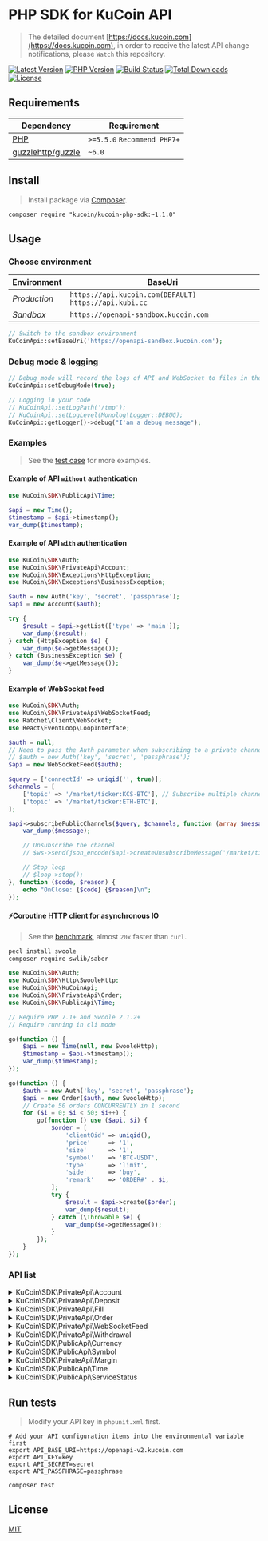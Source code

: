 
# PHP SDK for KuCoin API
> The detailed document [https://docs.kucoin.com](https://docs.kucoin.com), in order to receive the latest API change notifications, please `Watch` this repository.

[![Latest Version](https://img.shields.io/github/release/Kucoin/kucoin-php-sdk.svg)](https://github.com/Kucoin/kucoin-php-sdk/releases)
[![PHP Version](https://img.shields.io/packagist/php-v/kucoin/kucoin-php-sdk.svg?color=green)](https://secure.php.net)
[![Build Status](https://travis-ci.org/Kucoin/kucoin-php-sdk.svg?branch=master)](https://travis-ci.org/Kucoin/kucoin-php-sdk)
[![Total Downloads](https://poser.pugx.org/kucoin/kucoin-php-sdk/downloads)](https://packagist.org/packages/kucoin/kucoin-php-sdk)
[![License](https://poser.pugx.org/kucoin/kucoin-php-sdk/license)](LICENSE)
<!-- [![Total Lines](https://tokei.rs/b1/github/Kucoin/kucoin-php-sdk)](https://github.com/Kucoin/kucoin-php-sdk) -->
<!-- [![Packagist](https://img.shields.io/packagist/dt/Kucoin/kucoin-php-sdk.svg)](https://packagist.org/packages/kucoin/kucoin-php-sdk) -->
<!-- [![License](https://img.shields.io/packagist/l/kucoin/kucoin-php-sdk.svg)](LICENSE) -->

## Requirements

| Dependency | Requirement |
| -------- | -------- |
| [PHP](https://secure.php.net/manual/en/install.php) | `>=5.5.0` `Recommend PHP7+` |
| [guzzlehttp/guzzle](https://github.com/guzzle/guzzle) | `~6.0` |

## Install
> Install package via [Composer](https://getcomposer.org/).

```shell
composer require "kucoin/kucoin-php-sdk:~1.1.0"
```

## Usage

### Choose environment

| Environment | BaseUri |
| -------- | -------- |
| *Production* | `https://api.kucoin.com(DEFAULT)` `https://api.kubi.cc` |
| *Sandbox* | `https://openapi-sandbox.kucoin.com` |

```php
// Switch to the sandbox environment
KuCoinApi::setBaseUri('https://openapi-sandbox.kucoin.com');
```

### Debug mode & logging

```php
// Debug mode will record the logs of API and WebSocket to files in the directory "KuCoinApi::getLogPath()" according to the minimum log level "KuCoinApi::getLogLevel()".
KuCoinApi::setDebugMode(true);

// Logging in your code
// KuCoinApi::setLogPath('/tmp');
// KuCoinApi::setLogLevel(Monolog\Logger::DEBUG);
KuCoinApi::getLogger()->debug("I'am a debug message");
```

### Examples
> See the [test case](tests) for more examples.

#### Example of API `without` authentication

```php
use KuCoin\SDK\PublicApi\Time;

$api = new Time();
$timestamp = $api->timestamp();
var_dump($timestamp);
```

#### Example of API `with` authentication

```php
use KuCoin\SDK\Auth;
use KuCoin\SDK\PrivateApi\Account;
use KuCoin\SDK\Exceptions\HttpException;
use KuCoin\SDK\Exceptions\BusinessException;

$auth = new Auth('key', 'secret', 'passphrase');
$api = new Account($auth);

try {
    $result = $api->getList(['type' => 'main']);
    var_dump($result);
} catch (HttpException $e) {
    var_dump($e->getMessage());
} catch (BusinessException $e) {
    var_dump($e->getMessage());
}
```

#### Example of WebSocket feed

```php
use KuCoin\SDK\Auth;
use KuCoin\SDK\PrivateApi\WebSocketFeed;
use Ratchet\Client\WebSocket;
use React\EventLoop\LoopInterface;

$auth = null;
// Need to pass the Auth parameter when subscribing to a private channel($api->subscribePrivateChannel()).
// $auth = new Auth('key', 'secret', 'passphrase');
$api = new WebSocketFeed($auth);

$query = ['connectId' => uniqid('', true)];
$channels = [
    ['topic' => '/market/ticker:KCS-BTC'], // Subscribe multiple channels
    ['topic' => '/market/ticker:ETH-BTC'],
];

$api->subscribePublicChannels($query, $channels, function (array $message, WebSocket $ws, LoopInterface $loop) use ($api) {
    var_dump($message);

    // Unsubscribe the channel
    // $ws->send(json_encode($api->createUnsubscribeMessage('/market/ticker:ETH-BTC')));

    // Stop loop
    // $loop->stop();
}, function ($code, $reason) {
    echo "OnClose: {$code} {$reason}\n";
});
```

#### ⚡️Coroutine HTTP client for asynchronous IO
> See the [benchmark](examples/BenchmarkCoroutine.php), almost `20x` faster than `curl`.

```bash
pecl install swoole
composer require swlib/saber
```

```php
use KuCoin\SDK\Auth;
use KuCoin\SDK\Http\SwooleHttp;
use KuCoin\SDK\KuCoinApi;
use KuCoin\SDK\PrivateApi\Order;
use KuCoin\SDK\PublicApi\Time;

// Require PHP 7.1+ and Swoole 2.1.2+
// Require running in cli mode

go(function () {
    $api = new Time(null, new SwooleHttp);
    $timestamp = $api->timestamp();
    var_dump($timestamp);
});

go(function () {
    $auth = new Auth('key', 'secret', 'passphrase');
    $api = new Order($auth, new SwooleHttp);
    // Create 50 orders CONCURRENTLY in 1 second
    for ($i = 0; $i < 50; $i++) {
        go(function () use ($api, $i) {
            $order = [
                'clientOid' => uniqid(),
                'price'     => '1',
                'size'      => '1',
                'symbol'    => 'BTC-USDT',
                'type'      => 'limit',
                'side'      => 'buy',
                'remark'    => 'ORDER#' . $i,
            ];
            try {
                $result = $api->create($order);
                var_dump($result);
            } catch (\Throwable $e) {
                var_dump($e->getMessage());
            }
        });
    }
});
```

### API list

<details>
<summary>KuCoin\SDK\PrivateApi\Account</summary>

| API | Authentication | Description |
| -------- | -------- | -------- |
| KuCoin\SDK\PrivateApi\Account::create() | YES | https://docs.kucoin.com/#create-an-account |
| KuCoin\SDK\PrivateApi\Account::getList() | YES | https://docs.kucoin.com/#list-accounts |
| KuCoin\SDK\PrivateApi\Account::getDetail() | YES | https://docs.kucoin.com/#get-an-account |
| KuCoin\SDK\PrivateApi\Account::getLedgers() | YES | https://docs.kucoin.com/#get-account-ledgers |
| KuCoin\SDK\PrivateApi\Account::getHolds() | YES | https://docs.kucoin.com/#get-holds |
| KuCoin\SDK\PrivateApi\Account::innerTransfer() | YES | `DEPRECATED` https://docs.kucoin.com/#inner-transfer |
| KuCoin\SDK\PrivateApi\Account::innerTransferV2() | YES | https://docs.kucoin.com/#inner-transfer |
| KuCoin\SDK\PrivateApi\Account::getSubAccountUsers() | YES | https://docs.kucoin.com/#get-user-info-of-all-sub-accounts |
| KuCoin\SDK\PrivateApi\Account::getSubAccountDetail() | YES | https://docs.kucoin.com/#get-account-balance-of-a-sub-account |
| KuCoin\SDK\PrivateApi\Account::getSubAccountList() | YES | https://docs.kucoin.com/#get-the-aggregated-balance-of-all-sub-accounts-of-the-current-user |
| KuCoin\SDK\PrivateApi\Account::subTransfer() | YES | https://docs.kucoin.com/#transfer-between-master-account-and-sub-account |

</details>

<details>
<summary>KuCoin\SDK\PrivateApi\Deposit</summary>

| API | Authentication | Description |
| -------- | -------- | -------- |
| KuCoin\SDK\PrivateApi\Deposit::createAddress() | YES | https://docs.kucoin.com/#create-deposit-address |
| KuCoin\SDK\PrivateApi\Deposit::getAddress() | YES | https://docs.kucoin.com/#get-deposit-address |
| KuCoin\SDK\PrivateApi\Deposit::getDeposits() | YES | https://docs.kucoin.com/#get-deposit-list |
| KuCoin\SDK\PrivateApi\Deposit::getV1Deposits() | YES | https://docs.kucoin.com/#get-v1-historical-deposits-list |

</details>

<details>
<summary>KuCoin\SDK\PrivateApi\Fill</summary>

| API | Authentication | Description |
| -------- | -------- | -------- |
| KuCoin\SDK\PrivateApi\Fill::getList() | YES | https://docs.kucoin.com/#list-fills |
| KuCoin\SDK\PrivateApi\Fill::getRecentList() | YES | https://docs.kucoin.com/#recent-fills |

</details>

<details>
<summary>KuCoin\SDK\PrivateApi\Order</summary>

| API | Authentication | Description |
| -------- | -------- | -------- |
| KuCoin\SDK\PrivateApi\Order::create() | YES | https://docs.kucoin.com/#place-a-new-order |
| KuCoin\SDK\PrivateApi\Order::createMulti() | YES | https://docs.kucoin.com/#place-bulk-orders |
| KuCoin\SDK\PrivateApi\Order::cancel() | YES | https://docs.kucoin.com/#cancel-an-order |
| KuCoin\SDK\PrivateApi\Order::cancelAll() | YES | https://docs.kucoin.com/#cancel-all-orders |
| KuCoin\SDK\PrivateApi\Order::getList() | YES | https://docs.kucoin.com/#list-orders |
| KuCoin\SDK\PrivateApi\Order::getV1List() | YES | https://docs.kucoin.com/#get-v1-historical-orders-list |
| KuCoin\SDK\PrivateApi\Order::getDetail() | YES | https://docs.kucoin.com/#get-an-order |
| KuCoin\SDK\PrivateApi\Order::getRecentList() | YES | https://docs.kucoin.com/#recent-orders |

</details>

<details>
<summary>KuCoin\SDK\PrivateApi\WebSocketFeed</summary>

| API | Authentication | Description |
| -------- | -------- | -------- |
| KuCoin\SDK\PrivateApi\WebSocketFeed::getPublicServer() | NO | https://docs.kucoin.com/#apply-connect-token |
| KuCoin\SDK\PrivateApi\WebSocketFeed::getPrivateServer() | YES | https://docs.kucoin.com/#apply-connect-token |
| KuCoin\SDK\PrivateApi\WebSocketFeed::subscribePublicChannel() | NO | https://docs.kucoin.com/#public-channels |
| KuCoin\SDK\PrivateApi\WebSocketFeed::subscribePublicChannels() | NO | https://docs.kucoin.com/#public-channels |
| KuCoin\SDK\PrivateApi\WebSocketFeed::subscribePrivateChannel() | YES | https://docs.kucoin.com/#private-channels |
| KuCoin\SDK\PrivateApi\WebSocketFeed::subscribePrivateChannels() | YES | https://docs.kucoin.com/#private-channels |

</details>

<details>
<summary>KuCoin\SDK\PrivateApi\Withdrawal</summary>

| API | Authentication | Description |
| -------- | -------- | -------- |
| KuCoin\SDK\PrivateApi\Withdrawal::getQuotas() | YES | https://docs.kucoin.com/#get-withdrawal-quotas |
| KuCoin\SDK\PrivateApi\Withdrawal::getList() | YES | https://docs.kucoin.com/#get-withdrawals-list |
| KuCoin\SDK\PrivateApi\Withdrawal::getV1List() | YES | https://docs.kucoin.com/#get-v1-historical-withdrawals-list |
| KuCoin\SDK\PrivateApi\Withdrawal::apply() | YES | https://docs.kucoin.com/#apply-withdraw |
| KuCoin\SDK\PrivateApi\Withdrawal::cancel() | YES | https://docs.kucoin.com/#cancel-withdrawal |

</details>

<details>
<summary>KuCoin\SDK\PublicApi\Currency</summary>

| API | Authentication | Description |
| -------- | -------- | -------- |
| KuCoin\SDK\PublicApi\Currency::getList() | NO | https://docs.kucoin.com/#get-currencies |
| KuCoin\SDK\PublicApi\Currency::getDetail() | NO | https://docs.kucoin.com/#get-currency-detail |
| KuCoin\SDK\PublicApi\Currency::getPrices() | NO | https://docs.kucoin.com/#get-fiat-price |

</details>

<details>
<summary>KuCoin\SDK\PublicApi\Symbol</summary>

| API | Authentication | Description |
| -------- | -------- | -------- |
| KuCoin\SDK\PublicApi\Symbol::getList() | NO | https://docs.kucoin.com/#get-symbols-list |
| KuCoin\SDK\PublicApi\Symbol::getTicker() | NO | https://docs.kucoin.com/#get-ticker |
| KuCoin\SDK\PublicApi\Symbol::getAllTickers() | NO | https://docs.kucoin.com/#get-all-tickers |
| KuCoin\SDK\PublicApi\Symbol::getAggregatedPartOrderBook() | NO | https://docs.kucoin.com/#get-part-order-book-aggregated |
| KuCoin\SDK\PublicApi\Symbol::getAggregatedFullOrderBook() | NO | https://docs.kucoin.com/#get-full-order-book-aggregated |
| KuCoin\SDK\PublicApi\Symbol::getAtomicFullOrderBook() | NO | https://docs.kucoin.com/#get-full-order-book-atomic |
| KuCoin\SDK\PublicApi\Symbol::getTradeHistories() | NO | https://docs.kucoin.com/#get-trade-histories |
| KuCoin\SDK\PublicApi\Symbol::getKLines() | NO | https://docs.kucoin.com/#get-klines |
| KuCoin\SDK\PublicApi\Symbol::get24HStats() | NO | https://docs.kucoin.com/#get-24hr-stats |
| KuCoin\SDK\PublicApi\Symbol::getMarkets() | NO | https://docs.kucoin.com/#get-market-list |

</details>

<details>
<summary>KuCoin\SDK\PrivateApi\Margin</summary>

| API | Authentication | Description |
| -------- | -------- | -------- |
| KuCoin\SDK\PrivateApi\Margin::getMarkPrice() | YES | https://docs.kucoin.com/#margin-info |
| KuCoin\SDK\PrivateApi\Margin::getConfig() | YES | https://docs.kucoin.com/#get-margin-configuration-info |
| KuCoin\SDK\PrivateApi\Margin::getAccount() | YES | https://docs.kucoin.com/#get-margin-account |
| KuCoin\SDK\PrivateApi\Margin::borrow() | YES | https://docs.kucoin.com/#post-borrow-order |
| KuCoin\SDK\PrivateApi\Margin::getBorrow() | YES | https://docs.kucoin.com/#get-borrow-order |
| KuCoin\SDK\PrivateApi\Margin::getOutstanding() | YES | https://docs.kucoin.com/#get-repay-record |
| KuCoin\SDK\PrivateApi\Margin::getRepayRecord() | YES | https://docs.kucoin.com/#get-repayment-record |
| KuCoin\SDK\PrivateApi\Margin::repayAll() | YES | https://docs.kucoin.com/#one-click-repayment |
| KuCoin\SDK\PrivateApi\Margin::repaySingle() | YES | https://docs.kucoin.com/#repay-a-single-order |
| KuCoin\SDK\PrivateApi\Margin::lend() | YES | https://docs.kucoin.com/#post-lend-order |
| KuCoin\SDK\PrivateApi\Margin::cancelLend() | YES | https://docs.kucoin.com/#cancel-lend-order |
| KuCoin\SDK\PrivateApi\Margin::setAutoLend() | YES | https://docs.kucoin.com/#set-auto-lend |
| KuCoin\SDK\PrivateApi\Margin::getLendActive() | YES | https://docs.kucoin.com/#get-active-order |
| KuCoin\SDK\PrivateApi\Margin::getLendDone() | YES | https://docs.kucoin.com/#get-lent-history |
| KuCoin\SDK\PrivateApi\Margin::getUnsettled() | YES | https://docs.kucoin.com/#get-active-lend-order-list |
| KuCoin\SDK\PrivateApi\Margin::getSettled() | YES | https://docs.kucoin.com/#get-settled-lend-order-history |
| KuCoin\SDK\PrivateApi\Margin::getLendAssets() | YES | https://docs.kucoin.com/#get-account-lend-record |
| KuCoin\SDK\PrivateApi\Margin::getMarket() | YES | https://docs.kucoin.com/#lending-market-data |
| KuCoin\SDK\PrivateApi\Margin::getTradeLast() | YES | https://docs.kucoin.com/#margin-trade-data |
</details>

<details>
<summary>KuCoin\SDK\PublicApi\Time</summary>

| API | Authentication | Description |
| -------- | -------- | -------- |
| KuCoin\SDK\PublicApi\Time::timestamp() | NO | https://docs.kucoin.com/#server-time |

</details>

<details>
<summary>KuCoin\SDK\PublicApi\ServiceStatus</summary>

| API | Authentication | Description |
| -------- | -------- | -------- |
| KuCoin\SDK\PublicApi\ServiceStatus::getStatus() | NO | https://docs.kucoin.com/#service-status |

</details>

## Run tests
> Modify your API key in `phpunit.xml` first.

```shell
# Add your API configuration items into the environmental variable first
export API_BASE_URI=https://openapi-v2.kucoin.com
export API_KEY=key
export API_SECRET=secret
export API_PASSPHRASE=passphrase

composer test
```

## License

[MIT](LICENSE)
